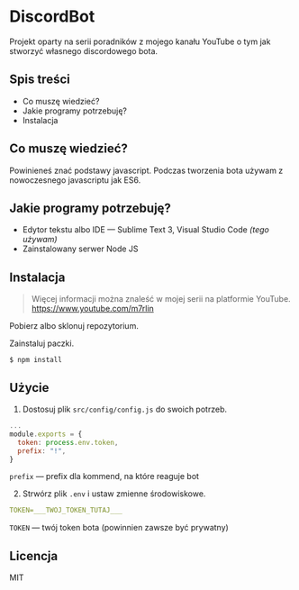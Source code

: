 # DiscordBot

Projekt oparty na serii poradników z mojego kanału YouTube o tym jak stworzyć własnego discordowego bota.

## Spis treści

- Co muszę wiedzieć?
- Jakie programy potrzebuję?
- Instalacja

## Co muszę wiedzieć?

Powinieneś znać podstawy javascript. Podczas tworzenia bota używam z nowoczesnego javascriptu jak ES6.

## Jakie programy potrzebuję?

- Edytor tekstu albo IDE — Sublime Text 3, Visual Studio Code _(tego używam)_
- Zainstalowany serwer Node JS

## Instalacja

> Więcej informacji można znaleść w mojej serii na platformie YouTube. https://www.youtube.com/m7rlin

Pobierz albo sklonuj repozytorium.

Zainstaluj paczki.

`$ npm install`

## Użycie

1. Dostosuj plik `src/config/config.js` do swoich potrzeb.

```javascript
...
module.exports = {
  token: process.env.token,
  prefix: "!",
}
```

`prefix` — prefix dla kommend, na które reaguje bot

2. Strwórz plik `.env` i ustaw zmienne środowiskowe.

```yaml
TOKEN=___TWOJ_TOKEN_TUTAJ___
```

`TOKEN` — twój token bota (powinnien zawsze być prywatny)

## Licencja

MIT
